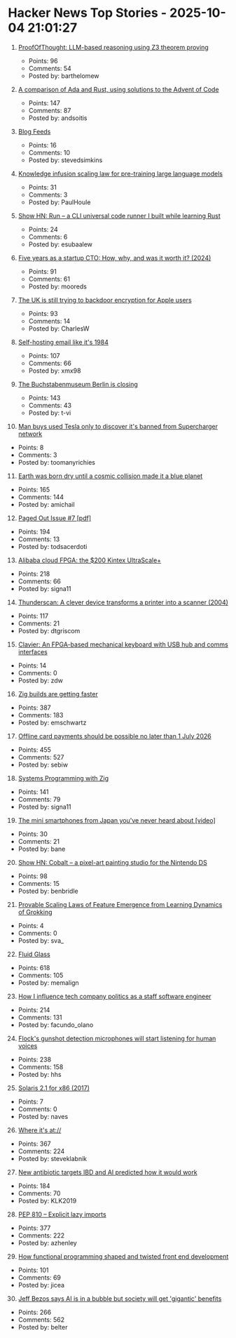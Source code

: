 # Hacker News Top Stories - 2025-10-04 21:01:27

1. [ProofOfThought: LLM-based reasoning using Z3 theorem proving](https://github.com/DebarghaG/proofofthought)
   - Points: 96
   - Comments: 54
   - Posted by: barthelomew

2. [A comparison of Ada and Rust, using solutions to the Advent of Code](https://github.com/johnperry-math/AoC2023/blob/master/More_Detailed_Comparison.md)
   - Points: 147
   - Comments: 87
   - Posted by: andsoitis

3. [Blog Feeds](https://blogfeeds.net)
   - Points: 16
   - Comments: 10
   - Posted by: stevedsimkins

4. [Knowledge infusion scaling law for pre-training large language models](https://arxiv.org/abs/2509.19371)
   - Points: 31
   - Comments: 3
   - Posted by: PaulHoule

5. [Show HN: Run – a CLI universal code runner I built while learning Rust](https://github.com/Esubaalew/run)
   - Points: 24
   - Comments: 6
   - Posted by: esubaalew

6. [Five years as a startup CTO: How, why, and was it worth it? (2024)](https://distinctplace.com/2024/09/11/five-years-as-startup-cto-was-it-all-worth-it/)
   - Points: 91
   - Comments: 61
   - Posted by: mooreds

7. [The UK is still trying to backdoor encryption for Apple users](https://www.eff.org/deeplinks/2025/10/uk-still-trying-backdoor-encryption-apple-users)
   - Points: 93
   - Comments: 14
   - Posted by: CharlesW

8. [Self-hosting email like it's 1984](https://maxadamski.com/blog/2025/10/email.html)
   - Points: 107
   - Comments: 66
   - Posted by: xmx98

9. [The Buchstabenmuseum Berlin is closing](https://www.buchstabenmuseum.de/en/)
   - Points: 143
   - Comments: 43
   - Posted by: t-vi

10. [Man buys used Tesla only to discover it's banned from Supercharger network](https://www.cbsnews.com/chicago/news/used-tesla-banned-supercharger-network-daniel-boycott/)
   - Points: 8
   - Comments: 3
   - Posted by: toomanyrichies

11. [Earth was born dry until a cosmic collision made it a blue planet](https://www.sciencedaily.com/releases/2025/09/250928095654.htm)
   - Points: 165
   - Comments: 144
   - Posted by: amichail

12. [Paged Out Issue #7 [pdf]](https://pagedout.institute/download/PagedOut_007.pdf)
   - Points: 194
   - Comments: 13
   - Posted by: todsacerdoti

13. [Alibaba cloud FPGA: the $200 Kintex UltraScale+](https://essenceia.github.io/projects/alibaba_cloud_fpga/)
   - Points: 218
   - Comments: 66
   - Posted by: signa11

14. [Thunderscan: A clever device transforms a printer into a scanner (2004)](https://www.folklore.org/Thunderscan.html)
   - Points: 117
   - Comments: 21
   - Posted by: dtgriscom

15. [Clavier: An FPGA-based mechanical keyboard with USB hub and comms interfaces](https://github.com/lsartory/Clavier)
   - Points: 14
   - Comments: 0
   - Posted by: zdw

16. [Zig builds are getting faster](https://mitchellh.com/writing/zig-builds-getting-faster)
   - Points: 387
   - Comments: 183
   - Posted by: emschwartz

17. [Offline card payments should be possible no later than 1 July 2026](https://www.riksbank.se/en-gb/press-and-published/notices-and-press-releases/press-releases/2025/offline-card-payments-should-be-possible-no-later-than-1-july-2026/)
   - Points: 455
   - Comments: 527
   - Posted by: sebiw

18. [Systems Programming with Zig](https://www.manning.com/books/systems-programming-with-zig)
   - Points: 141
   - Comments: 79
   - Posted by: signa11

19. [The mini smartphones from Japan you've never heard about [video]](https://www.youtube.com/watch?v=_e27TfHibTg)
   - Points: 30
   - Comments: 21
   - Posted by: bane

20. [Show HN: Cobalt – a pixel-art painting studio for the Nintendo DS](https://benbridle.com/projects/cobalt.html)
   - Points: 98
   - Comments: 15
   - Posted by: benbridle

21. [Provable Scaling Laws of Feature Emergence from Learning Dynamics of Grokking](https://arxiv.org/abs/2509.21519)
   - Points: 4
   - Comments: 0
   - Posted by: sva_

22. [Fluid Glass](https://chiuhans111.github.io/fluidglass/)
   - Points: 618
   - Comments: 105
   - Posted by: memalign

23. [How I influence tech company politics as a staff software engineer](https://www.seangoedecke.com/how-to-influence-politics/)
   - Points: 214
   - Comments: 131
   - Posted by: facundo_olano

24. [Flock's gunshot detection microphones will start listening for human voices](https://www.eff.org/deeplinks/2025/10/flocks-gunshot-detection-microphones-will-start-listening-human-voices)
   - Points: 238
   - Comments: 158
   - Posted by: hhs

25. [Solaris 2.1 for x86 (2017)](https://www.os2museum.com/wp/pc-unix-history/solaris-2-1-for-x86/)
   - Points: 7
   - Comments: 0
   - Posted by: naves

26. [Where it's at://](https://overreacted.io/where-its-at/)
   - Points: 367
   - Comments: 224
   - Posted by: steveklabnik

27. [New antibiotic targets IBD and AI predicted how it would work](https://healthsci.mcmaster.ca/new-antibiotic-targets-ibd-and-ai-predicted-how-it-would-work-before-scientists-could-prove-it/)
   - Points: 184
   - Comments: 70
   - Posted by: KLK2019

28. [PEP 810 – Explicit lazy imports](https://pep-previews--4622.org.readthedocs.build/pep-0810/)
   - Points: 377
   - Comments: 222
   - Posted by: azhenley

29. [How functional programming shaped and twisted front end development](https://alfy.blog/2025/10/04/how-functional-programming-shaped-modern-frontend.html)
   - Points: 101
   - Comments: 69
   - Posted by: jicea

30. [Jeff Bezos says AI is in a bubble but society will get 'gigantic' benefits](https://www.cnbc.com/2025/10/03/jeff-bezos-ai-in-an-industrial-bubble-but-society-to-benefit.html)
   - Points: 266
   - Comments: 562
   - Posted by: belter

